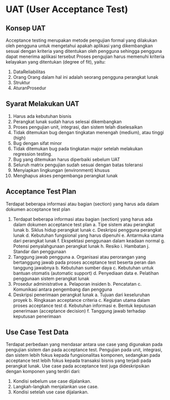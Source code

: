 # UAT (User Acceptance Test)

## Konsep UAT

Acceptance testing merupakan metode pengujian formal yang dilakukan oleh pengguna untuk mengetahui apakah aplikasi yang dikembangkan sesuai dengan kriteria yang  ditentukan oleh pengguna sehingga pengguna dapat menerima aplikasi tersebut
Proses pengujian harus memenuhi kriteria kelayakan yang ditentukan (degree  of fit), yaitu:
1.	DataReliabilitas
2.	Orang Orang dalam hal ini adalah seorang pengguna perangkat lunak
3.	Struktur
4.	AturanProsedur

## Syarat Melakukan UAT
1.	Harus ada kebutuhan bisnis
2.	Perangkat lunak sudah harus selesai dikembangkan
3.	Proses pengujian unit, integrasi, dan sistem telah diselesaikan
4.	Tidak ditemukan bug dengan tingkatan menengah (medium), atau tinggi (high)  
5.	Bug dengan sifat minor
6.	Tidak ditemukan bug pada tingkatan major setelah melakukan regression testing.
7.	Bug yang ditemukan harus diperbaiki sebelum UAT
8.	Seluruh matrix pengujian sudah sesuai dengan batas toleransi
9.	Menyiapkan lingkungan (environment) khusus
10.	Menghapus akses pengembanga perangkat lunak

## Acceptance Test Plan
Terdapat beberapa  informasi atau bagian (section) yang harus ada dalam dokumen acceptance test plan
1.	Terdapat beberapa  informasi atau bagian (section) yang harus ada dalam dokumen acceptance test plan
    a.	Tipe sistem atau perangkat lunak 
    b.	Siklus hidup perangkat lunak 
    c.	 Deskripsi pengguna perangkat lunak 
    d.	Kebutuhan fungsional yang harus dipenuhi
    e.	Antarmuka utama dari perangkat lunak 
    f.	Ekspektasi penggunaan dalam keadaan normal 
    g.	Potensi penyalahgunaan perangkat lunak 
    h.	Resiko 
    i.	Hambatan 
    j.	Standar dan penggunaan 
2.	Tanggung jawab pengguna 
    a.	Organisasi atau perorangan yang bertanggung jawab pada proses 	acceptance test beserta peran dan tanggung jawabnya 
    b.	Kebutuhan sumber daya 
    c.	Kebutuhan untuk bantuan otomatis (automatic support) 
    d.	Penyediaan data 
    e.	Pelatihan penggunaan sistem perangkat lunak
3.	Prosedur administrative 
    a.	Pelaporan insiden 
    b.	Pencatatan 
    c.	Komunikasi antara pengembang dan pengguna 
4.	Deskripsi penerimaan perangkat lunak
    a.	Tujuan dari keseluruhan proyek
    b.	Ringkasan acceptance criteria 
    c.	Kegiatan utama dalam proses acceptance test 
    d.	Kebutuhan informasi 
    e.	Bentuk keputusan penerimaan (acceptance decision) 
    f.	Tanggung jawab terhadap keputusan penerimaan 
    
 ## Use Case Test Data 
Terdapat perbedaan yang mendasar antara use case yang digunakan pada pengujian sistem dan pada acceptance test. Pengujian pada unit, integrasi, dan sistem lebih fokus kepada fungsionalitas komponen, sedangkan pada acceptance test lebih fokus kepada  transaksi bisnis yang terjadi pada perangkat lunak. 
Use case pada acceptance test juga dideskripsikan dengan komponen yang terdiri dari:
1.	Kondisi sebelum use case dijalankan. 
2.	Langkah-langkah menjalankan use case. 
3.	Kondisi setelah use case dijalankan.




